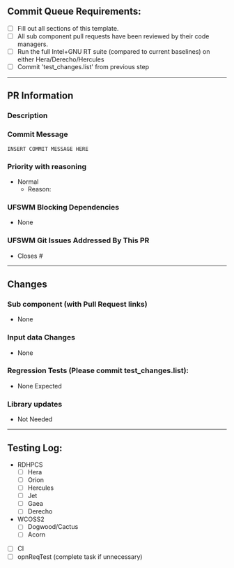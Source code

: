 <!-- INSTRUCTIONS: 
- Complete the 'Commit Queue Requirements' below
- Please be as descriptive as possible, this is really important.
- Please use github markup as much as possible (https://docs.github.com/en/get-started/writing-on-github)
- Please leave your PR in a draft state until all underlying work is completed.
-->
## Commit Queue Requirements:
<!--
- Please complete the items that follow this.
- Please "check off" completed items. Use [X] for a filled in checkbox or leave it [ ] for an empty checkbox
- Your PR will not be considered until all requirements are met.
- THIS IS YOUR RESPONSIBILITY
 -->
- [ ] Fill out all sections of this template.
- [ ] All sub component pull requests have been reviewed by their code managers.
- [ ] Run the full Intel+GNU RT suite (compared to current baselines) on either Hera/Derecho/Hercules
- [ ] Commit 'test_changes.list' from previous step
---
## PR Information
### Description
<!-- Provide a detailed description of what this PR does in the space provided below-->


### Commit Message
<!--
Please provide the following concise information:
- Description of all UFSWM changes: ~1 line
- Please list all issue titles addressed with github links at the end in parenthesis (using #<number>).
For example:
```
* Bring in FV3 and WW3 changes which solve the following subcomponent issues:
  * Update cpld_control_p8 physics scheme (NOAA-EMC/fv3atm#111)
  * Improve WW3 coupling with atmosphere (NOAA-EMC/WW3#11)
* Add new cpld_control_p8_wave regression test (#1111)
```
-->
```
INSERT COMMIT MESSAGE HERE
```

### Priority with reasoning
<!--
DEFAULT: * Normal
Options:
* Critical Bugfix (Please include reasoning)
* High (PR needed for a time-sensitive project (Please include reasoning))
* Normal (No reason needed, can leave blank)
-->
* Normal
  * Reason: 

### UFSWM Blocking Dependencies
<!-- If there are any UFSWM PR's that are needed to be completed before this one, please add links
to them here
For example:
* Blocked by #1234
-->
* None

### UFSWM Git Issues Addressed By This PR
<!-- Example: * Closes #2061 -->
* Closes #

---
## Changes
### Sub component (with Pull Request links)
<!-- Please add links to sub component PR's (only) here
Options:
AQM, CDEPS, CICE, CMEPS, CMakeModules, FV3, GOCART, HYCOM, MOM6, NOAHMP, WW3, stochastic_physics, None
DEFAULT: * None
Example:
* FV3: NOAA-EMC/fv3atm#734
* WW3: NOAA-EMC/WW3#321
-->
* None

### Input data Changes
<!--
DEFAULT: * None
Options:
* None.
* New input data.
* Updated input data.
-->
* None

### Regression Tests (Please commit test_changes.list):
<!-- 
DEFAULT: * None
Options:
* None Expected
* Changes Expected
-->
* None Expected

### Library updates
<!-- Library updates take time.
If this PR needs updates to libraries please make sure to accomplish the following tasks:
- Create separate issue in (https://github.com/JCSDA/spack-stack) asking for update to library. Include library name, library version.
- Add issue link from JCSDA/spack-stack following this item <!-- for example: "* JCSDA/spack-stack#1757"
DEFAULT: * Not Needed
Options:
* Needed
* Not Needed
-->
* Not Needed
  
---
<!-- STOP!!! THE FOLLOWING IS FOR CODE MANAGERS ONLY. PLEASE DO NOT FILL OUT -->
## Testing Log:
- RDHPCS
  - [ ] Hera
  - [ ] Orion
  - [ ] Hercules
  - [ ] Jet
  - [ ] Gaea
  - [ ] Derecho
- WCOSS2
  - [ ] Dogwood/Cactus
  - [ ] Acorn
- [ ] CI
- [ ] opnReqTest (complete task if unnecessary)